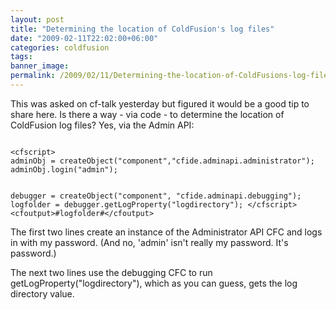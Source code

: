 ```yaml
---
layout: post
title: "Determining the location of ColdFusion's log files"
date: "2009-02-11T22:02:00+06:00"
categories: coldfusion 
tags: 
banner_image: 
permalink: /2009/02/11/Determining-the-location-of-ColdFusions-log-files
---
```


This was asked on cf-talk yesterday but figured it would be a good tip to share here. Is there a way - via code - to determine the location of ColdFusion log files? Yes, via the Admin API:

<code>
&lt;cfscript&gt;
adminObj = createObject("component","cfide.adminapi.administrator");
adminObj.login("admin");

debugger = createObject("component", "cfide.adminapi.debugging");
logfolder = debugger.getLogProperty("logdirectory");
&lt;/cfscript&gt;
&lt;cfoutput&gt;#logfolder#&lt;/cfoutput&gt;
</code>

The first two lines create an instance of the Administrator API CFC and logs in with my password. (And no, 'admin' isn't really my password. It's password.)

The next two lines use the debugging CFC to run getLogProperty("logdirectory"), which as you can guess, gets the log directory value.